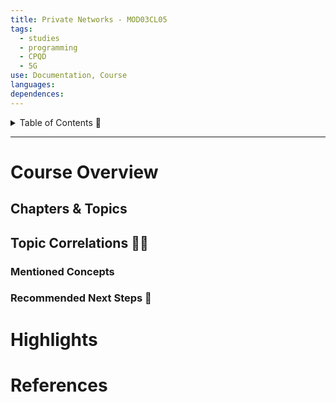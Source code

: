 ```yaml
---
title: Private Networks - MOD03CL05
tags:
  - studies
  - programming
  - CPQD
  - 5G
use: Documentation, Course
languages: 
dependences:
---
```


<details> <summary>Table of Contents 🔖</summary>

- [Course Overview](#course-overview)
  - [Chapters \& Topics](#chapters--topics)
  - [Topic Correlations 📡🔗](#topic-correlations-)
    - [Mentioned Concepts](#mentioned-concepts)
    - [Recommended Next Steps 🚀](#recommended-next-steps-)
- [Highlights](#highlights)
- [References](#references)

</details>

---

# Course Overview
## Chapters & Topics
## Topic Correlations 📡🔗
### Mentioned Concepts
### Recommended Next Steps 🚀
# Highlights
# References
